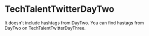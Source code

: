 # TechTalentTwitterDayTwo
It doesn't include hashtags from DayTwo. 
You can find hastags from DayTwo on TechTalentTwitterDayThree.

